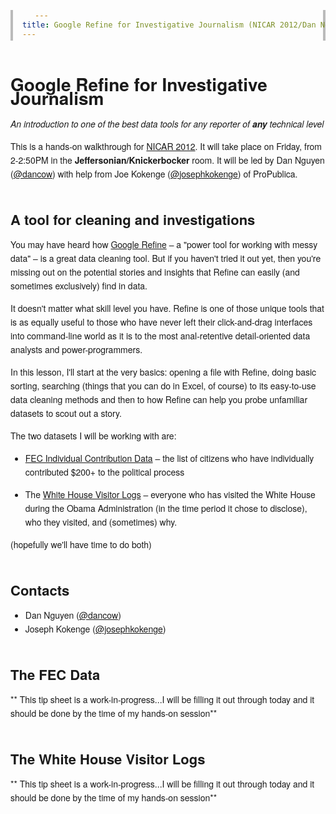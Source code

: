 ```yaml
---
title: Google Refine for Investigative Journalism (NICAR 2012/Dan Nguyen)
---
```

<head>
<style>
    body {
      font-size: 14px;
      line-height: 22px;
      font-family: Helvetica Neue, Helvetica, Arial;
    }

	.container{
		width: 940px;
		margin: auto auto;
	}
  
    a img {
      border: 0;
    }
    h1, h2, h3, h4, h5, h6 {
      padding-top: 20px;
    }
      h2 {
        font-size: 22px;
      }
    b.header {
      font-size: 18px;
      line-height: 35px;
    }
    span.alias {
      font-size: 14px;
      font-style: italic;
      margin-left: 20px;
    }
    table {
      margin: 15px 0 0; padding: 0;
    }
      tr, td {
        margin: 0; padding: 0;
      }
        td {
          padding: 0px 15px 5px 0;
        }
    code, pre, tt {
      font-family: Monaco, Consolas, "Lucida Console", monospace;
      font-size: 12px;
      line-height: 18px;
      font-style: normal;
    }
      tt {
        padding: 0px 3px;
        background: #fff;
        border: 1px solid #ddd;
        zoom: 1;
      }
      code {
        margin-left: 20px;
      }
      pre {
        font-size: 12px;
        padding: 2px 0 2px 15px;
        border: 4px solid #bbb; border-top: 0; border-bottom: 0;
        margin: 0px 0 25px;
      }
    
  </style>
</head>



# Google Refine for Investigative Journalism

*An introduction to one of the best data tools for any reporter of **any** technical level*



This is a hands-on walkthrough for [NICAR 2012](http://www.ire.org/conferences/nicar-2012/). It will take place on Friday, from 2-2:50PM in the **Jeffersonian/Knickerbocker** room. It will be led by Dan Nguyen ([@dancow](http://twitter.com/dancow)) with help from Joe Kokenge ([@josephkokenge](http://twitter.com/josephkokenge)) of ProPublica.
 

## A tool for cleaning and investigations
You may have heard how [Google Refine](http://code.google.com/p/google-refine/) &ndash; a "power tool for working with messy data" &ndash; is a great data cleaning tool. But if you haven't tried it out yet, then you're missing out on the potential stories and insights that Refine can easily (and sometimes exclusively) find in data.

It doesn't matter what skill level you have. Refine is one of those unique tools that is as equally useful to those who have never left their click-and-drag interfaces into command-line world as it is to the most anal-retentive detail-oriented data analysts and power-programmers.

In this lesson, I'll start at the very basics: opening a file with Refine, doing basic sorting, searching (things that you can do in Excel, of course) to its easy-to-use data cleaning methods and then to how Refine can help you probe unfamiliar datasets to scout out a story.


The two datasets I will be working with are:

* [FEC Individual Contribution Data](http://www.fec.gov/finance/disclosure/ftpdet.shtml#a2011_2012) &ndash; the list of citizens who have individually contributed $200+ to the political process

* The [White House Visitor Logs](http://www.whitehouse.gov/briefing-room/disclosures/visitor-records) &ndash; everyone who has visited the White House during the Obama Administration (in the time period it chose to disclose), who they visited, and (sometimes) why.

(hopefully we'll have time to do both)


## Contacts

* Dan Nguyen ([@dancow](http://twitter.com/dancow))
* Joseph Kokenge ([@josephkokenge](http://twitter.com/josephkokenge))

## The FEC Data
** This tip sheet is a work-in-progress...I will be filling it out through today and it should be done by the time of my hands-on session**


## The White House Visitor Logs
** This tip sheet is a work-in-progress...I will be filling it out through today and it should be done by the time of my hands-on session**
